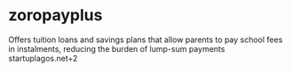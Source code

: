 # zoropayplus
Offers tuition loans and savings plans that allow parents to pay school fees in instalments, reducing the burden of lump-sum payments startuplagos.net+2
